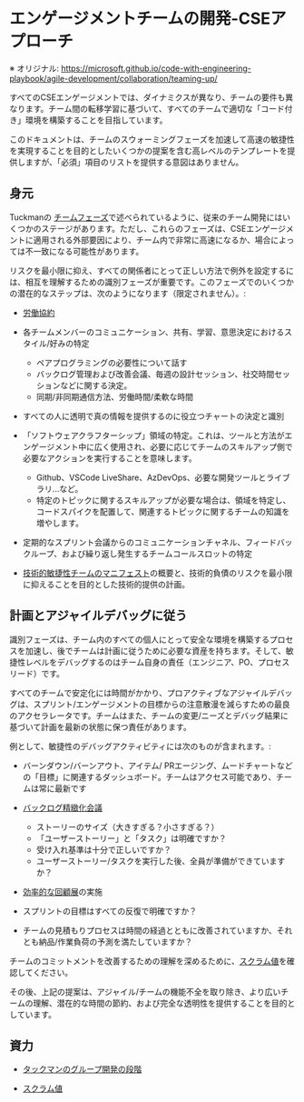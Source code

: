 # エンゲージメントチームの開発-CSEアプローチ

※ オリジナル: https://microsoft.github.io/code-with-engineering-playbook/agile-development/collaboration/teaming-up/

すべてのCSEエンゲージメントでは、ダイナミクスが異なり、チームの要件も異なります。チーム間の転移学習に基づいて、すべてのチームで適切な「コード付き」環境を構築することを目指しています。

このドキュメントは、チームのスウォーミングフェーズを加速して高速の敏捷性を実現することを目的としたいくつかの提案を含む高レベルのテンプレートを提供しますが、「必須」項目のリストを提供する意図はありません。

## 身元

Tuckmanの [チームフェーズ](https://en.wikipedia.org/wiki/Tuckman%27s_stages_of_group_development)で述べられているように、従来のチーム開発にはいくつかのステージがあります。ただし、これらのフェーズは、CSEエンゲージメントに適用される外部要因により、チーム内で非常に高速になるか、場合によっては不一致になる可能性があります。

リスクを最小限に抑え、すべての関係者にとって正しい方法で例外を設定するには、相互を理解するための識別フェーズが重要です。このフェーズでのいくつかの潜在的なステップは、次のようになります（限定されません）。:

- [労働協約](../team-agreements/README.md)

- 各チームメンバーのコミュニケーション、共有、学習、意思決定におけるスタイル/好みの特定
  
  - ペアプログラミングの必要性について話す
  - バックログ管理および改善会議、毎週の設計セッション、社交時間セッションなどに関する決定。
  - 同期/非同期通信方法、労働時間/柔軟な時間

- すべての人に透明で真の情報を提供するのに役立つチャートの決定と識別

- 「ソフトウェアクラフターシップ」領域の特定。これは、ツールと方法がエンゲージメント中に広く使用され、必要に応じてチームのスキルアップ側で必要なアクションを実行することを意味します。

  - Github、VSCode LiveShare、AzDevOps、必要な開発ツールとライブラリ...など。
  - 特定のトピックに関するスキルアップが必要な場合は、領域を特定し、コードスパイクを配置して、関連するトピックに関するチームの知識を増やします。

- 定期的なスプリント会議からのコミュニケーションチャネル、フィードバックループ、および繰り返し発生するチームコールスロットの特定

- [技術的敏捷性チームのマニフェスト](../team-agreements/team-manifesto.md)の概要と、技術的負債のリスクを最小限に抑えることを目的とした技術的提供の計画。

## 計画とアジャイルデバッグに従う

識別フェーズは、チーム内のすべての個人にとって安全な環境を構築するプロセスを加速し、後でチームは計画に従うために必要な資産を持ちます。そして、敏捷性レベルをデバッグするのはチーム自身の責任（エンジニア、PO、プロセスリード）です。

すべてのチームで安定化には時間がかかり、プロアクティブなアジャイルデバッグは、スプリント/エンゲージメントの目標からの注意散漫を減らすための最良のアクセラレータです。チームはまた、チームの変更/ニーズとデバッグ結果に基づいて計画を最新の状態に保つ責任があります。

例として、敏捷性のデバッグアクティビティには次のものが含まれます。:

- バーンダウン/バーンアウト、アイテム/ PRエージング、ムードチャートなどの「目標」に関連するダッシュボード。チームはアクセス可能であり、チームは常に最新です

- [バックログ精緻化会議](../backlog-management/backlog-refinement.md)
  - ストーリーのサイズ（大きすぎる？小さすぎる？）
  - 「ユーザーストーリー」と「タスク」は明確ですか？
  - 受け入れ基準は十分で正しいですか？
  - ユーザーストーリー/タスクを実行した後、全員が準備ができていますか？

- [効率的な回顧展](../retrospectives.md)の実施

- スプリントの目標はすべての反復で明確ですか？

- チームの見積もりプロセスは時間の経過とともに改善されていますか、それとも納品/作業負荷の予測を満たしていますか？

チームのコミットメントを改善するための理解を深めるために、[スクラム値](https://scrumguides.org/scrum-guide.html)を確認してください。

その後、上記の提案は、アジャイル/チームの機能不全を取り除き、より広いチームの理解、潜在的な時間の節約、および完全な透明性を提供することを目的としています。

## 資力

- [タックマンのグループ開発の段階](https://en.wikipedia.org/wiki/Tuckman%27s_stages_of_group_development)

- [スクラム値](https://scrumguides.org/scrum-guide.html)

